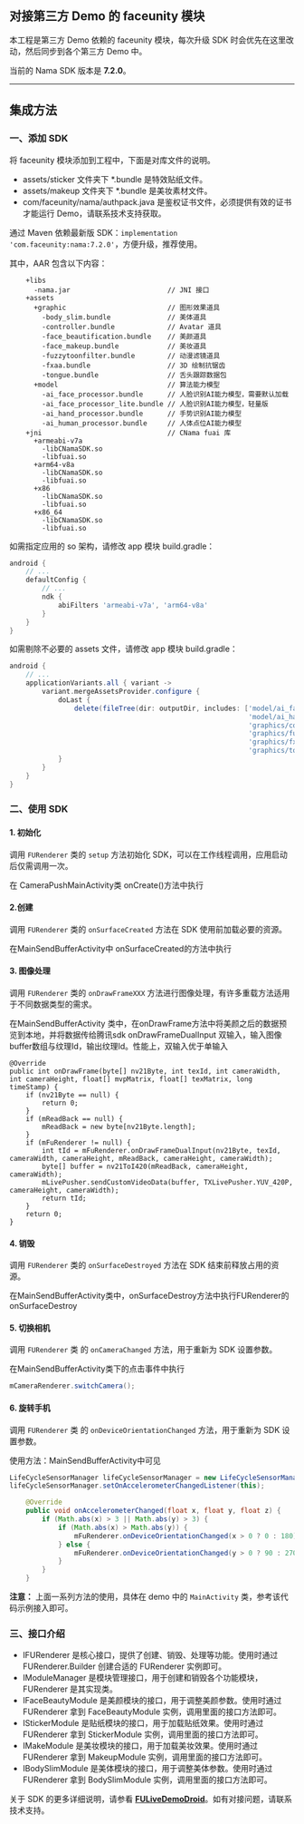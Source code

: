 ## 对接第三方 Demo 的 faceunity 模块

本工程是第三方 Demo 依赖的 faceunity 模块，每次升级 SDK 时会优先在这里改动，然后同步到各个第三方 Demo 中。

当前的 Nama SDK 版本是 **7.2.0**。

--------

## 集成方法

### 一、添加 SDK

将 faceunity 模块添加到工程中，下面是对库文件的说明。

- assets/sticker 文件夹下 \*.bundle 是特效贴纸文件。
- assets/makeup 文件夹下 \*.bundle 是美妆素材文件。
- com/faceunity/nama/authpack.java 是鉴权证书文件，必须提供有效的证书才能运行 Demo，请联系技术支持获取。

通过 Maven 依赖最新版 SDK：`implementation 'com.faceunity:nama:7.2.0'`，方便升级，推荐使用。

其中，AAR 包含以下内容：

```
    +libs
      -nama.jar                        // JNI 接口
    +assets
      +graphic                         // 图形效果道具
        -body_slim.bundle              // 美体道具
        -controller.bundle             // Avatar 道具
        -face_beautification.bundle    // 美颜道具
        -face_makeup.bundle            // 美妆道具
        -fuzzytoonfilter.bundle        // 动漫滤镜道具
        -fxaa.bundle                   // 3D 绘制抗锯齿
        -tongue.bundle                 // 舌头跟踪数据包
      +model                           // 算法能力模型
        -ai_face_processor.bundle      // 人脸识别AI能力模型，需要默认加载
        -ai_face_processor_lite.bundle // 人脸识别AI能力模型，轻量版
        -ai_hand_processor.bundle      // 手势识别AI能力模型
        -ai_human_processor.bundle     // 人体点位AI能力模型
    +jni                               // CNama fuai 库
      +armeabi-v7a
        -libCNamaSDK.so
        -libfuai.so
      +arm64-v8a
        -libCNamaSDK.so
        -libfuai.so
      +x86
        -libCNamaSDK.so
        -libfuai.so
      +x86_64
        -libCNamaSDK.so
        -libfuai.so
```

如需指定应用的 so 架构，请修改 app 模块 build.gradle：

```groovy
android {
    // ...
    defaultConfig {
        // ...
        ndk {
            abiFilters 'armeabi-v7a', 'arm64-v8a'
        }
    }
}
```

如需剔除不必要的 assets 文件，请修改 app 模块 build.gradle：

```groovy
android {
    // ...
    applicationVariants.all { variant ->
        variant.mergeAssetsProvider.configure {
            doLast {
                delete(fileTree(dir: outputDir, includes: ['model/ai_face_processor_lite.bundle',
                                                           'model/ai_hand_processor.bundle',
                                                           'graphics/controller.bundle',
                                                           'graphics/fuzzytoonfilter.bundle',
                                                           'graphics/fxaa.bundle',
                                                           'graphics/tongue.bundle']))
            }
        }
    }
}
```

### 二、使用 SDK

#### 1. 初始化

调用 `FURenderer` 类的  `setup` 方法初始化 SDK，可以在工作线程调用，应用启动后仅需调用一次。

在 CameraPushMainActivity类 onCreate()方法中执行

#### 2.创建

调用 `FURenderer` 类的  `onSurfaceCreated` 方法在 SDK 使用前加载必要的资源。

在MainSendBufferActivity中 onSurfaceCreated的方法中执行

#### 3. 图像处理

调用 `FURenderer` 类的  `onDrawFrameXXX` 方法进行图像处理，有许多重载方法适用于不同数据类型的需求。

在MainSendBufferActivity 类中，在onDrawFrame方法中将美颜之后的数据预览到本地，并将数据传给腾讯sdk
onDrawFrameDualInput 双输入，输入图像buffer数组与纹理Id，输出纹理Id。性能上，双输入优于单输入

```
@Override
public int onDrawFrame(byte[] nv21Byte, int texId, int cameraWidth, int cameraHeight, float[] mvpMatrix, float[] texMatrix, long timeStamp) {
    if (nv21Byte == null) {
        return 0;
    }
    if (mReadBack == null) {
        mReadBack = new byte[nv21Byte.length];
    }
    if (mFuRenderer != null) {
        int tId = mFuRenderer.onDrawFrameDualInput(nv21Byte, texId, cameraWidth, cameraHeight, mReadBack, cameraHeight, cameraWidth);
        byte[] buffer = nv21ToI420(mReadBack, cameraHeight, cameraWidth);
        mLivePusher.sendCustomVideoData(buffer, TXLivePusher.YUV_420P, cameraHeight, cameraWidth);
        return tId;
    }
    return 0;
}
```

#### 4. 销毁

调用 `FURenderer` 类的  `onSurfaceDestroyed` 方法在 SDK 结束前释放占用的资源。

在MainSendBufferActivity类中，onSurfaceDestroy方法中执行FURenderer的onSurfaceDestroy

#### 5. 切换相机

调用 `FURenderer` 类 的  `onCameraChanged` 方法，用于重新为 SDK 设置参数。

在MainSendBufferActivity类下的点击事件中执行

```java
mCameraRenderer.switchCamera();
```

#### 6. 旋转手机

调用 `FURenderer` 类 的  `onDeviceOrientationChanged` 方法，用于重新为 SDK 设置参数。

使用方法：MainSendBufferActivity中可见

```java
LifeCycleSensorManager lifeCycleSensorManager = new LifeCycleSensorManager(this, getLifecycle());
lifeCycleSensorManager.setOnAccelerometerChangedListener(this);

    @Override
    public void onAccelerometerChanged(float x, float y, float z) {
        if (Math.abs(x) > 3 || Math.abs(y) > 3) {
            if (Math.abs(x) > Math.abs(y)) {
                mFuRenderer.onDeviceOrientationChanged(x > 0 ? 0 : 180);
            } else {
                mFuRenderer.onDeviceOrientationChanged(y > 0 ? 90 : 270);
            }
        }
    }
```

**注意：** 上面一系列方法的使用，具体在 demo 中的 `MainActivity` 类，参考该代码示例接入即可。

### 三、接口介绍

- IFURenderer 是核心接口，提供了创建、销毁、处理等功能。使用时通过 FURenderer.Builder 创建合适的 FURenderer 实例即可。
- IModuleManager 是模块管理接口，用于创建和销毁各个功能模块，FURenderer 是其实现类。
- IFaceBeautyModule 是美颜模块的接口，用于调整美颜参数。使用时通过 FURenderer 拿到 FaceBeautyModule 实例，调用里面的接口方法即可。
- IStickerModule 是贴纸模块的接口，用于加载贴纸效果。使用时通过 FURenderer 拿到 StickerModule 实例，调用里面的接口方法即可。
- IMakeModule 是美妆模块的接口，用于加载美妆效果。使用时通过 FURenderer 拿到 MakeupModule 实例，调用里面的接口方法即可。
- IBodySlimModule 是美体模块的接口，用于调整美体参数。使用时通过 FURenderer 拿到 BodySlimModule 实例，调用里面的接口方法即可。

关于 SDK 的更多详细说明，请参看 **[FULiveDemoDroid](https://github.com/Faceunity/FULiveDemoDroid/)**。如有对接问题，请联系技术支持。